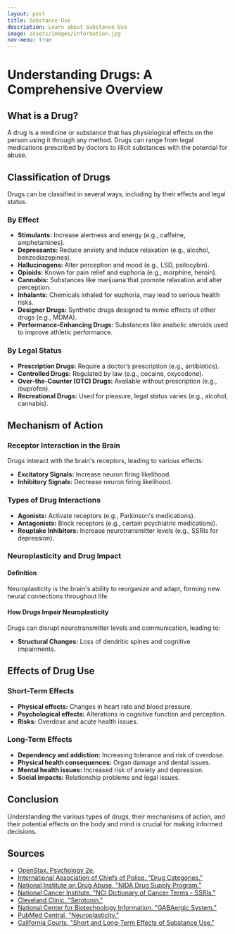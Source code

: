 ```yaml
---
layout: post
title: Substance Use
description: Learn about Substance Use
image: assets/images/information.jpg
nav-menu: true
---
```

<html lang="en">
<body>

<h1>Understanding Drugs: A Comprehensive Overview</h1>

<h2>What is a Drug?</h2>
<p>A drug is a medicine or substance that has physiological effects on the person using it through any method. Drugs can range from legal medications prescribed by doctors to illicit substances with the potential for abuse.</p>

<h2>Classification of Drugs</h2>
<p>Drugs can be classified in several ways, including by their effects and legal status.</p>

<h3>By Effect</h3>
<ul>
    <li><strong>Stimulants:</strong> Increase alertness and energy (e.g., caffeine, amphetamines).</li>
    <li><strong>Depressants:</strong> Reduce anxiety and induce relaxation (e.g., alcohol, benzodiazepines).</li>
    <li><strong>Hallucinogens:</strong> Alter perception and mood (e.g., LSD, psilocybin).</li>
    <li><strong>Opioids:</strong> Known for pain relief and euphoria (e.g., morphine, heroin).</li>
    <li><strong>Cannabis:</strong> Substances like marijuana that promote relaxation and alter perception.</li>
    <li><strong>Inhalants:</strong> Chemicals inhaled for euphoria, may lead to serious health risks.</li>
    <li><strong>Designer Drugs:</strong> Synthetic drugs designed to mimic effects of other drugs (e.g., MDMA).</li>
    <li><strong>Performance-Enhancing Drugs:</strong> Substances like anabolic steroids used to improve athletic performance.</li>
</ul>

<h3>By Legal Status</h3>
<ul>
    <li><strong>Prescription Drugs:</strong> Require a doctor’s prescription (e.g., antibiotics).</li>
    <li><strong>Controlled Drugs:</strong> Regulated by law (e.g., cocaine, oxycodone).</li>
    <li><strong>Over-the-Counter (OTC) Drugs:</strong> Available without prescription (e.g., ibuprofen).</li>
    <li><strong>Recreational Drugs:</strong> Used for pleasure, legal status varies (e.g., alcohol, cannabis).</li>
</ul>

<h2>Mechanism of Action</h2>
<h3>Receptor Interaction in the Brain</h3>
<p>Drugs interact with the brain's receptors, leading to various effects:</p>
<ul>
    <li><strong>Excitatory Signals:</strong> Increase neuron firing likelihood.</li>
    <li><strong>Inhibitory Signals:</strong> Decrease neuron firing likelihood.</li>
</ul>

<h3>Types of Drug Interactions</h3>
<ul>
    <li><strong>Agonists:</strong> Activate receptors (e.g., Parkinson's medications).</li>
    <li><strong>Antagonists:</strong> Block receptors (e.g., certain psychiatric medications).</li>
    <li><strong>Reuptake Inhibitors:</strong> Increase neurotransmitter levels (e.g., SSRIs for depression).</li>
</ul>

<h3>Neuroplasticity and Drug Impact</h3>
<h4>Definition</h4>
<p>Neuroplasticity is the brain's ability to reorganize and adapt, forming new neural connections throughout life.</p>

<h4>How Drugs Impair Neuroplasticity</h4>
<p>Drugs can disrupt neurotransmitter levels and communication, leading to:</p>
<ul>
    <li><strong>Structural Changes:</strong> Loss of dendritic spines and cognitive impairments.</li>
</ul>

<h2>Effects of Drug Use</h2>
<h3>Short-Term Effects</h3>
<ul>
    <li><strong>Physical effects:</strong> Changes in heart rate and blood pressure.</li>
    <li><strong>Psychological effects:</strong> Alterations in cognitive function and perception.</li>
    <li><strong>Risks:</strong> Overdose and acute health issues.</li>
</ul>

<h3>Long-Term Effects</h3>
<ul>
    <li><strong>Dependency and addiction:</strong> Increasing tolerance and risk of overdose.</li>
    <li><strong>Physical health consequences:</strong> Organ damage and dental issues.</li>
    <li><strong>Mental health issues:</strong> Increased risk of anxiety and depression.</li>
    <li><strong>Social impacts:</strong> Relationship problems and legal issues.</li>
</ul>

<h2>Conclusion</h2>
<p>Understanding the various types of drugs, their mechanisms of action, and their potential effects on the body and mind is crucial for making informed decisions.</p>

<h2>Sources</h2>
<ul>
    <li><a href="https://openstax.org/details/books/psychology-2e/" target="_blank">OpenStax. Psychology 2e.</a></li>
    <li><a href="https://www.theiacp.org/7-drug-categories" target="_blank">International Association of Chiefs of Police. "Drug Categories."</a></li>
    <li><a href="https://nida.nih.gov/research/research-data-measures-resources/nida-drug-supply-program" target="_blank">National Institute on Drug Abuse. "NIDA Drug Supply Program."</a></li>
    <li><a href="https://www.cancer.gov/publications/dictionaries/cancer-terms/def/ssri" target="_blank">National Cancer Institute. "NCI Dictionary of Cancer Terms - SSRIs."</a></li>
    <li><a href="https://my.clevelandclinic.org/health/articles/22572-serotonin" target="_blank">Cleveland Clinic. "Serotonin."</a></li>
    <li><a href="https://www.ncbi.nlm.nih.gov/books/NBK526124/" target="_blank">National Center for Biotechnology Information. "GABAergic System."</a></li>
    <li><a href="https://pmc.ncbi.nlm.nih.gov/articles/PMC3181920/" target="_blank">PubMed Central. "Neuroplasticity."</a></li>
    <li><a href="https://www.courts.ca.gov/partners/substanceuse.htm" target="_blank">California Courts. "Short and Long-Term Effects of Substance Use."</a></li>
</ul>

</body>
</html>
